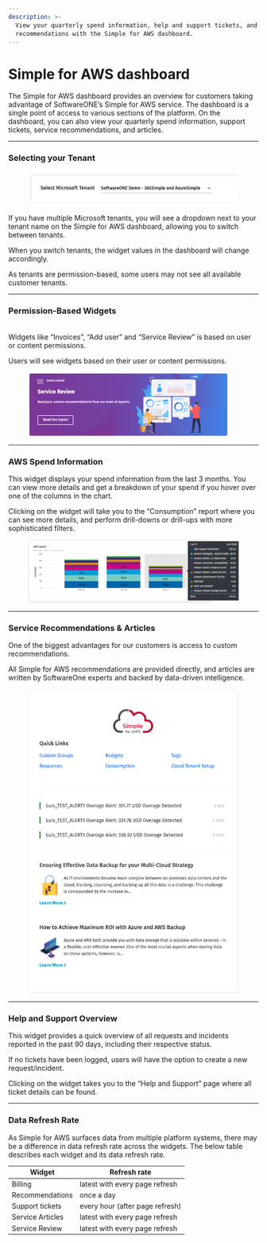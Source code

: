 ```yaml
---
description: >-
  View your quarterly spend information, help and support tickets, and service
  recommendations with the Simple for AWS dashboard.
---
```


# Simple for AWS dashboard

The Simple for AWS dashboard provides an overview for customers taking advantage of SoftwareONE’s Simple for AWS service. The dashboard is a single point of access to various sections of the platform. On the dashboard, you can also view your quarterly spend information, support tickets, service recommendations, and articles.

***

### Selecting your Tenant <a href="#selecting-your-tenant" id="selecting-your-tenant"></a>

<figure><img src="../../.gitbook/assets/image (84).png" alt=""><figcaption></figcaption></figure>

If you have multiple Microsoft tenants, you will see a dropdown next to your tenant name on the Simple for AWS dashboard, allowing you to switch between tenants.

When you switch tenants, the widget values in the dashboard will change accordingly.

As tenants are permission-based, some users may not see all available customer tenants.

***

### Permission-Based Widgets

\
Widgets like “Invoices”, “Add user” and “Service Review” is based on user or content permissions.

Users will see widgets based on their user or content permissions.

<figure><img src="../../.gitbook/assets/image (86).png" alt=""><figcaption></figcaption></figure>

***

### AWS Spend Information <a href="#aws-spend-information" id="aws-spend-information"></a>

This widget displays your spend information from the last 3 months. You can view more details and get a breakdown of your spend if you hover over one of the columns in the chart.

Clicking on the widget will take you to the “Consumption” report where you can see more details, and perform drill-downs or drill-ups with more sophisticated filters.

<figure><img src="../../.gitbook/assets/image (87).png" alt=""><figcaption></figcaption></figure>

***

### Service Recommendations & Articles <a href="#service-recommendations-articles" id="service-recommendations-articles"></a>

One of the biggest advantages for our customers is access to custom recommendations.

All Simple for AWS recommendations are provided directly, and articles are written by SoftwareOne experts and backed by data-driven intelligence.

<figure><img src="../../.gitbook/assets/image (88).png" alt=""><figcaption></figcaption></figure>

***

### Help and Support Overview <a href="#help-and-support-overview" id="help-and-support-overview"></a>

This widget provides a quick overview of all requests and incidents reported in the past 90 days, including their respective status.

If no tickets have been logged, users will have the option to create a new request/incident.

Clicking on the widget takes you to the “Help and Support” page where all ticket details can be found.

***

### Data Refresh Rate <a href="#data-refresh-rate" id="data-refresh-rate"></a>

As Simple for AWS surfaces data from multiple platform systems, there may be a difference in data refresh rate across the widgets. The below table describes each widget and its data refresh rate.

| **Widget**       | **Refresh rate**                |
| ---------------- | ------------------------------- |
| Billing          | latest with every page refresh  |
| Recommendations  | once a day                      |
| Support tickets  | every hour (after page refresh) |
| Service Articles | latest with every page refresh  |
| Service Review   | latest with every page refresh  |
